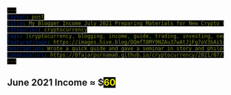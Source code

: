 ```yaml
---
layout: post
title: My Blogger Income July 2021 Preparing Materials for New Crypto Users
categories: cryptocurrency
tags: [cryptocurrency, blogging, income, guide, trading, investing, new]
featuredimage: https://images.hive.blog/DQmfT8MY9NZAu37wAtJjFg7oV3bAi5rmDLr4VezFxy3zuN6/july-income.gif
description: Wrote a quick guide and gave a seminar in story and philosophy of cryptocurrency and started a new youtube channel of my technical analysis.
canonicalurl: https://0fajarpurnama0.github.io/cryptocurrency/2021/07/31/self-employed-income-blogger-july-2021
---
```

<style>
#contentcreation, #detailincome, #blogs, #publish0x, #publish0xcontest, #readcash, #blurtworld, #hiveblog, #steemit, #leofinance, #stemgeeks, #aeneas,  #loop, #markethive, #videos, #videoslist, #lbry, #image, #imagelist, #filearmy, #personalmonetization, #personalmonetizationlist, #coinimp, #bittubelink, #bravepublisher, #commontasks, #browsing, #bravebrowser, #bittubeairtime, #netboxbrowser, #cointiply, #cointiplylist, #cointiplyboardkinggame, #cointiplysurveyetc, #referrals, #referralsnote, #grade, #personnalcomments, #appendix, #donation, #mirror, #presearch {
            display: none; 
}
        
span {
  color: yellow;
  background: black;
}

#gradedollar {
  color: blue;
}

#grade {
  animation: shake 0.5s;
  animation-iteration-count: 19;
}

@keyframes shake {
  0% { transform: translate(1px, 1px) rotate(0deg); }
  10% { transform: translate(-1px, -2px) rotate(-1deg); }
  20% { transform: translate(-3px, 0px) rotate(1deg); }
  30% { transform: translate(3px, 2px) rotate(0deg); }
  40% { transform: translate(1px, -1px) rotate(1deg); }
  50% { transform: translate(-1px, 2px) rotate(-1deg); }
  60% { transform: translate(-3px, 1px) rotate(0deg); }
  70% { transform: translate(3px, 1px) rotate(-1deg); }
  80% { transform: translate(-1px, -1px) rotate(1deg); }
  90% { transform: translate(1px, 2px) rotate(0deg); }
  100% { transform: translate(1px, -2px) rotate(-1deg); }
}
</style>

<h2 id="contentcreation">Content Creation</h2>
<h3 id="blogs">Blogs</h3>
<ul>
	<li id="publish0x"><a href="https://www.publish0x.com/@0fajarpurnama0?a=4oeEw0Yb0B&tid=marchincome"><b>Publish0x</b></a>: $<span id="publish0xdollar">20.77</span> of Farm, and AMPL.</li>
	<li id="publish0xcontest"><a href="https://www.publish0x.com/publish0x-contests/searchwithpresearch-contest-winners-announced-1-dollars-200-xjmwnqn?a=4oeEw0Yb0B&tid=aprilincome"><b>Publish0x Writing Competition</b></a>: $<span id="publish0xcontestdollar">0</span> of ETH.</li>
	<li id="readcash"><a href="https://read.cash/r/FajarPurnama"><b>ReadCash</b></a>: BCH 0 ≈ $<span id="readcashdollar">0.15</span></li>
	<li id="blurtworld"><a href="https://signup.blurtwallet.com/?referral=fajar.purnama"><b>Blurt</b></a>: Blurt 85.508 ≈ $<span id="blurtworlddollar">0.3</span></li>
	<li id="hiveblog"><a href="https://hiveonboard.com/?ref=fajar.purnama"><b>HiveBlog</b></a>: HBD 7.085 + Hive 24.739 ≈ $<span id="hiveblogdollar">17.34</span></li>
	<li id="steemit"><a href="https://steemit.com/@fajar.purnama?r=fajar.purnama"><b>Steemit</b></a>: SBD 0.083 + Steem 0.453 + TRX 0.1 ≈ $<span id="steemitdollar">0.3</span></li>
	<li id="leofinance"><a href="https://hiveonboard.com/?ref=fajar.purnama"><b>Leo Finance</b></a>: Leo 12.19 ≈ $<span id="leofinancedollar">3.17</span></li>
	<li id="stemgeeks"><a href="https://hiveonboard.com/?ref=fajar.purnama"><b>STEM Geeks</b></a>: STEM 0 ≈ $<span id="stemgeeksdollar">0</span></li>
	<li id="aeneas"><a href="https://hiveonboard.com/?ref=fajar.purnama"><b>Aeneas</b></a>: ASH 0 ≈ $<span id="aeneasdollar">0</span></li>
	<li id="loop"><a href="https://loop.markets?ref=36801"><b>Trybe</b></a>: LOOP 57181 ≈ $<span id="loopdollar">16</span></li>
	<li id="markethive"><a href="https://markethive.com/0fajarpurnama0"><b>Market Hive</b></a>: MHV 513 ≈ $<span id="markethivedollar">?</span></li>
</ul>
<h3 id="videos">Videos</h3>
<ul>
    <li id="lbry"><a href="https://odysee.com/$/invite/@0fajarpurnama0:e"><b>LBRY</b></a>: LBC 2.9 ≈ $<span id="lbrydollar">0.08</span></li>
</ul>
<h3 id="image">Images</h3>
<ul>
    <li id="filearmy"><a href="https://file.army/0fajarpurnama0"><b>Filearmy</b></a>: BTC 0 ≈ $<span id="filearmydollar">0</span></li>
</ul>
<h3 id="personalmonetization">Personal Monetization</h3>
<ul>
    <li id="coinimp"><a href="https://www.coinimp.com/invite/8c923bdd-07f9-4051-a110-bf3db7fb8d07"><b>Coinimp</b></a>: MINTME 5.5 ≈ $<span id="coinimpdollar">0.01</span></li>
    <li id="bittubelink"><a href="https://bittube.app/?ref?2JY4FE0CP"><b>Bittube Link</b></a>: TUBE 0 ≈ $<span id="bittubelinkdollar">0</span></li>
    <li id="bravepublisher"><a href="https://brave.com/faj934"><b>Brave Publisher Reward</b></a>: BAT 0 ≈ $<span id="bravepublisherdollar">0</span></li>
</ul>
<h2 id="commontasks">Common Tasks</h2>
<h3 id="browsing">Browsing</h3>
<ul>
    <li id="bravebrowser"><a href="https://brave.com/faj934"><b>Brave Browser Reward</b></a>: BAT 0.25 ≈ $<span id="bravebrowserdollar">0.15</span></li>
    <li id="bittubeairtime"><a href="https://bittube.app/?ref?2JY4FE0CP"><b>Bittube Airtime</b></a>: TUBE 9 ≈ $<span id="bittubeairtimedollar">0.1</span></li>
    <li id="netboxbrowser"><a href="https://netbox.global/r/publish0x"><b>Netbox Browser</b></a>: NBX 42.81 ≈ $<span id="netboxbrowserdollar">1.32</span></li>
	<li id="presearch"><a href="https://www.presearch.org/signup?rid=1830117"><b>Presearch Search Engine</b></a>: PRE 2.5 ≈ $<span id="presearchdollar">0.06</span></li>
</ul>
<h3 id="cointiply"><a href="http://cointiply.com/r/lnEjx">Cointiply</a></h3>
<ul>
    <li id="cointiplysurveyetc"><b>Survey, faucet, etc.:</b> $<span id="cointiplysurveyetcdollar">0</span></li>
</ul>
<h3 id="referrals">Referrals</h3>
<p  id="referralsnote"> Currently the quantity is too much to handle when the value I earned is not much. So I may report this on a separate article.</p>
<h2 id="march2021income">June 2021 Income ≈ $<span id="march2021incomedollar">60</span></h2>
<h2 id="grade">Grade: <b id="gradedollar">D</b></h2>

<div id="personnalcomments">
<h2>Personal Comments</h2>
<p>I found fintech applications to immediately dive into certificate of deposits (COD)s, government bonds, mutual funds, index funds, forex, commodities, stocks, precious metals, cryptocurrencies, and <a href="https://0fajarpurnama0.github.io/finance/2021/05/02/various-fintech-investment">wrote a guide</a> about it. This month was also the end of financial technical analysis course and I decided to start another <a href="https://youtube.com/channel/UC1OB5CL4BDtIG9TuqaURmQg">Youtube channel to practice my technical analysis</a>. Most of this month, I wrote a <a href="https://0fajarpurnama0.github.io/cryptocurrency/2021/05/03/quick-guide-crypto">quick guide to cryptocurrency</a> and <a href="https://0fajarpurnama0.github.io/cryptocurrency/2021/05/04/panduan-singkat-kripto">translated them to my local language</a> because I plan to <a href="http://hicc.cs.kumamoto-u.ac.jp/~fajar/service/learn-invest-trade-crypto-for-users">open a class teaching new people to crypto in the future</a>. Finally, I gave an online seminar in my local language about <a href="https://youtu.be/MRkkj0CsNtU">the story and philosophy behind cryptocurrency</a> on the first day and <a href="https://youtu.be/kY8vHqlcEw0">cryptocurrency as the gate to the free market</a> on the second day.</p>
</div>

<div id="appendix">
<h2>Appendix</h2>
<figure>
    <img src="https://cdn.steemitimages.com/DQmSDsLZe8qZo8thKUyuf9Pcf4X5spheMv7fhMCQQ42tkQC/publish0x.PNG" onerror="this.onerror=null;this.src='https://images.hive.blog/DQmSDsLZe8qZo8thKUyuf9Pcf4X5spheMv7fhMCQQ42tkQC/publish0x.PNG';" alt="Publish0x Earnings" />
    <figcaption><a href="https://www.publish0x.com/register?a=4oeEw0Yb0B&tid=februaryincome">Publish0x</a> Earnings</figcaption>
</figure>

<figure>
    <img src="https://cdn.steemitimages.com/DQmTSDfTsRqxgvdgDzfnQCoKwcKdxt4ThBpxaPmJLZWLUJA/blurt.PNG" onerror="this.onerror=null;this.src='https://images.hive.blog/DQmTSDfTsRqxgvdgDzfnQCoKwcKdxt4ThBpxaPmJLZWLUJA/blurt.PNG';" alt="Blurt Earnings" />
    <figcaption><a href="https://signup.blurtwallet.com/?referral=fajar.purnama">Blurt Earnings</a></figcaption>
</figure>

<figure>
    <img src="https://cdn.steemitimages.com/DQmRLV3ommgHcdUu4bnvxATRcGLpv6Vi7XEw2bNiu1jxTsH/hive.PNG" onerror="this.onerror=null;this.src='https://images.hive.blog/DQmRLV3ommgHcdUu4bnvxATRcGLpv6Vi7XEw2bNiu1jxTsH/hive.PNG';" alt="Hive Earnings" />
    <figcaption><a href="https://hiveonboard.com/?ref=fajar.purnama">Hive Earnings</a></figcaption>
</figure>

<figure>
    <img src="https://cdn.steemitimages.com/DQmQo4hoXfYMDEj99xG4tpJd9PDbZ3TanLpTXGbbbKtsPxW/steem.PNG" onerror="this.onerror=null;this.src='(https://images.hive.blog/DQmQo4hoXfYMDEj99xG4tpJd9PDbZ3TanLpTXGbbbKtsPxW/steem.PNG';" alt="Steemit Earnings" />
    <figcaption><a href="https://steemit.com/@fajar.purnama?r=fajar.purnama">Steemit</a> Earnings</figcaption>
</figure>

<figure>
    <img src="https://cdn.steemitimages.com/DQmVWnTTRdeLWt9t391KP1zpboqpNod9xYxfPobjUzg76T6/stem-leo-ash.PNG" onerror="this.onerror=null;this.src='https://images.hive.blog/DQmVWnTTRdeLWt9t391KP1zpboqpNod9xYxfPobjUzg76T6/stem-leo-ash.PNG';" alt="Leo Finance Earnings" />
    <figcaption><a href="https://hiveonboard.com/?ref=fajar.purnama">Aeneas</a>, <a href="https://hiveonboard.com/?ref=fajar.purnama">Leo Finance</a>, and <a href="https://hiveonboard.com/?ref=fajar.purnama">STEM Geeks</a> Earnings</figcaption>
</figure>

<figure>
    <img src="https://cdn.steemitimages.com/DQmNggjkeaQepwWQ2knWs1J2ns5tvWpMQsJSsCZUKnBQWmx/lbry.PNG" onerror="this.onerror=null;this.src='https://images.hive.blog/DQmNggjkeaQepwWQ2knWs1J2ns5tvWpMQsJSsCZUKnBQWmx/lbry.PNG';" alt="LBRY Earnings" />
    <figcaption><a href="https://odysee.com/$/invite/@0fajarpurnama0:e">LBRY</a> Earnings</figcaption>
</figure>

<figure>
    <img src="https://cdn.steemitimages.com/DQmYe7oWLrEvhmYSSGJvpsysSsRvCEwyEzRWgi1NcD7dCsg/coinimp.PNG" onerror="this.onerror=null;this.src='https://images.hive.blog/DQmYe7oWLrEvhmYSSGJvpsysSsRvCEwyEzRWgi1NcD7dCsg/coinimp.PNG';" alt="Coinimp Earnings" />
    <figcaption><a href="https://www.coinimp.com/invite/8c923bdd-07f9-4051-a110-bf3db7fb8d07">Coinimp</a> Earnings</figcaption>
</figure>

<figure>
    <img src="https://cdn.steemitimages.com/DQmS9awSGbMVyXnUQt3Xmp6PSfMoN8CpHJoPFChxhg6X3iv/bittube.PNG" onerror="this.onerror=null;this.src='https://images.hive.blog/DQmS9awSGbMVyXnUQt3Xmp6PSfMoN8CpHJoPFChxhg6X3iv/bittube.PNG';" alt="Bittube Airtime Earnings" />
    <figcaption><a href="https://bittube.app/?ref?2JY4FE0CP">Bittube Airtime</a> Earnings</figcaption>
</figure>

<figure>
    <img src="https://cdn.steemitimages.com/DQmNYzB6V4PopqaTbsnn2CbYJ3bvoj4ZmtrXr8EhotAgXte/brave.PNG" onerror="this.onerror=null;this.src='https://images.hive.blog/DQmNYzB6V4PopqaTbsnn2CbYJ3bvoj4ZmtrXr8EhotAgXte/brave.PNG';" alt="Brave Browser Rewards" />
    <figcaption><a href="https://brave.com/faj934">Brave Browser</a> Rewards</figcaption>
</figure>

<figure>
    <img src="https://cdn.steemitimages.com/DQmU9Np491ExGayQXKZn9XamyKcREzJf8dZRbmF6ZzwoUyV/netbox.PNG" onerror="this.onerror=null;this.src='https://images.hive.blog/DQmU9Np491ExGayQXKZn9XamyKcREzJf8dZRbmF6ZzwoUyV/netbox.PNG';" alt="Netbox Browser Rewards" />
    <figcaption><a href="https://netbox.global/r/publish0x">Netbox Browser</a> Rewards</figcaption>
</figure>

<figure>
    <img src="https://cdn.steemitimages.com/DQmUf9wTXMj4RYkKo864SWbuozt6hmVFH5wqUPJoDZKRubN/presearch.PNG" onerror="this.onerror=null;this.src='https://images.hive.blog/DQmUf9wTXMj4RYkKo864SWbuozt6hmVFH5wqUPJoDZKRubN/presearch.PNG';" alt="Presearch Rewards" />
    <figcaption><a href="https://www.presearch.org/signup?rid=1830117">Presearch</a> Rewards</figcaption>
</figure>

<figure>
    <img src="https://cdn.steemitimages.com/DQmQ92SiBueMTdkPw3FgVpfnazD8xDtUZcB38CzSpgc7jvN/loopmarket.PNG" onerror="this.onerror=null;this.src='https://images.hive.blog/DQmQ92SiBueMTdkPw3FgVpfnazD8xDtUZcB38CzSpgc7jvN/loopmarket.PNG';" alt="Loop Market Trybe" />
    <figcaption>This month, I will be adding <a href="https://loop.markets?ref=36801">Loop Market (formerly Trybe)</a> and this isn't the result of one month but an accumulation of half a year.</figcaption>
</figure>
	
<figure>
    <img src="https://cdn.steemitimages.com/DQmWF5zCrZH2ezwREFUBcQwroUBGDEWeZZXYnWTCFV6kssR/markethive.PNG" onerror="this.onerror=null;this.src='https://images.hive.blog/DQmWF5zCrZH2ezwREFUBcQwroUBGDEWeZZXYnWTCFV6kssR/markethive.PNG';" alt="Loop Market Trybe" />
    <figcaption>This month, I will be adding <a href="https://markethive.com/0fajarpurnama0">Market Hive</a> and this isn't the result of one month but an accumulation of half a year.</figcaption>
</figure>
</div>

<div id="donation">
<h2>Donation</h2>
<p>Personally, I enjoyed being a full time independent content creator very much and I once again thank the platforms, investors, donators, and viewers for making my venture possible through donations, tippings, and upvotes. If you enjoy and/or want to further support my work you may choose more form of donation:</p>
<ul>
    <li>From <a href="https://brave.com/faj934">brave browser</a> and <a href="https://bittube.app/?ref?2JY4FE0CP">bittube extension</a> to my twitter profile: <a href="https://twitter.com/0FajarPurnama0">@0FajarPurnama0</a>.</li>
    <li>Donate Ethereum and its tokens using web3 such as Metamask, WalletConnect, Coinbase Wallet, and Trust Wallet: <a href='https://widget.kyber.network/v0.7.5/?type=pay&mode=popup&title=Donate%20to%20Fajar%20Purnama&lang=en&receiveAddr=0xCf354A0012160bC5dAe441C49f0B2d7E4A4fFC96&receiveToken=KNC&receiveAmount=1&callback=https%3A%2F%2Fkyberpay-sample.knstats.com%2Fcallback&paramForwarding=true&commissionId=0xCf354A0012160bC5dAe441C49f0B2d7E4A4fFC96&theme=theme-dark'
class='kyber-widget-button theme-dark theme-supported' name='KyberWidget - Powered by KyberNetwork' title='Pay with tokens'
target='_blank'>Pay with tokens</a></li>
    <li>Find deals profitable for both of us at <a href="https://0fajarpurnama0.github.io/deals">https://0fajarpurnama0.github.io/deals</a>.</li>
    <li>Use my referrals at <a href="https://0fajarpurnama0.github.io/affiliate-endorsement-referral">https://0fajarpurnama0.github.io/affiliate-endorsement-referral</a>.</li>
    <li>Turn off your adblocker and read my articles at <a href="https://0darkking0.blogspot.com">https://0darkking0.blogspot.com</a> by donating your CPU power (more advance form such as donating at a click of a button coming soon).</li>
    <li>More donation options coming soon at <a href="https://0fajarpurnama0.github.io/donation">https://0fajarpurnama0.github.io/donation</a>.</li>
</ul>

<figure>
    <img src="https://cdn.steemitimages.com/DQmTbQgo43bH8Xnvj6nbjrfVxHuefHtD3XPzwyfKkur1j8Y/qr-donation.png" onerror="this.onerror=null;this.src='https://images.hive.blog/DQmTbQgo43bH8Xnvj6nbjrfVxHuefHtD3XPzwyfKkur1j8Y/qr-donation.png';" alt="qr donation" />
    <figcaption>Bitcoin <em>bc1q6hg4lllxthryke7zhxflcdrcm0nr8ph7antxk9</em>, Ethereum <em>0x3D4c67A2A40bC24ec53ab767b9247c02A2250BCB</em>, Litecoin <em>ltc1qqxl8dng0swv7zuhe30y5kzwht3l25krfaqzu2k</em>, XRP <em>r9rwEdZBWFRbsGzwG5gm1MjDoyBKWLPyx5</em>, Bitcoin Cash <em>qpd74d52rxpt3w70qv555ccq0254j7dhtg2mxst0dc</em>, Binance Chain <em>bnb10hdlv95jyjn92j2l6um6gkmc96a6g57lnezd66</em>, Monero <em>43V43g1UC9AdgjmjJZPQRxCotyi9VTb8jbYisw2cSqEjbuvp9Y</em>, <a href="https://www.paypal.com/paypalme/fajarpurnama">paypal.me/fajarpurnama</a>.</figcaption>
</figure>

<a href="http://mellowads.com/0RDMA">Animation Source Code</a>
</div>

<div id="mirror">
<h2>Mirror</h2>
<ul>
	<li>
		<a href="https://www.publish0x.com/0fajarpurnama0/my-blogger-income-july-2021-preparing-materials-for-new-cryp-xwwwpvw?a=4oeEw0Yb0B&tid=hicc">https://www.publish0x.com/0fajarpurnama0/my-blogger-income-july-2021-preparing-materials-for-new-cryp-xwwwpvw?a=4oeEw0Yb0B&tid=hicc</a>
	</li>
	<li>
		<a href="https://0fajarpurnama0.github.io/cryptocurrency/2021/07/31/self-employed-income-blogger-july-2021">https://0fajarpurnama0.github.io/cryptocurrency/2021/07/31/self-employed-income-blogger-july-2021</a>
	</li>
	<li>
		<a href="https://0fajarpurnama0.medium.com/my-blogger-income-july-2021-preparing-materials-for-new-crypto-users-5a4998f41682">https://0fajarpurnama0.medium.com/my-blogger-income-july-2021-preparing-materials-for-new-crypto-users-5a4998f41682</a>
	</li>
	<li>
		<a href="https://hicc.cs.kumamoto-u.ac.jp/~fajar/cryptocurrency/self-employed-income-blogger-july-2021">https://hicc.cs.kumamoto-u.ac.jp/~fajar/cryptocurrency/self-employed-income-blogger-july-2021</a>
	</li>
	<li>
		<a href="https://blurt.blog/cryptocurrency/@fajar.purnama/my-blogger-income-july-2021-preparing-materials-for-new-crypto-users?referral=fajar.purnama">https://blurt.blog/cryptocurrency/@fajar.purnama/my-blogger-income-july-2021-preparing-materials-for-new-crypto-users?referral=fajar.purnama</a>
	</li>
	<li>
		<a href="https://0darkking0.blogspot.com/2021/08/my-blogger-income-july-2021-preparing.html">https://0darkking0.blogspot.com/2021/08/my-blogger-income-july-2021-preparing.html</a></li>
	<li>
		<a href="https://leofinance.io/@fajar.purnama/my-blogger-income-july-2021-preparing-materials-for-new-crypto-users?ref=fajar.purnama">https://leofinance.io/@fajar.purnama/my-blogger-income-july-2021-preparing-materials-for-new-crypto-users?ref=fajar.purnama</a>
	</li>
	<li>
		<a href="https://0fajarpurnama0.cloudaccess.host/index.php/cryptocurrency/250-my-blogger-income-july-2021-preparing-materials-for-new-crypto-users">https://0fajarpurnama0.cloudaccess.host/index.php/cryptocurrency/250-my-blogger-income-july-2021-preparing-materials-for-new-crypto-users</a>
	</li>
	<li>
		<a href="https://steemit.com/cryptocurrency/@fajar.purnama/my-blogger-income-july-2021-preparing-materials-for-new-crypto-users?r=fajar.purnama">https://steemit.com/cryptocurrency/@fajar.purnama/my-blogger-income-july-2021-preparing-materials-for-new-crypto-users?r=fajar.purnama</a>
	</li>
	<li>
		<a href="http://0fajarpurnama0.weebly.com/blog/my-blogger-income-july-2021-preparing-materials-for-new-crypto-users">http://0fajarpurnama0.weebly.com/blog/my-blogger-income-july-2021-preparing-materials-for-new-crypto-users</a>
	</li>
	<li>
		<a href="https://0fajarpurnama0.wixsite.com/0fajarpurnama0/post/my-blogger-income-july-2021-preparing-materials-for-new-crypto-users">https://0fajarpurnama0.wixsite.com/0fajarpurnama0/post/my-blogger-income-july-2021-preparing-materials-for-new-crypto-users</a>
	</li>
	<li>
		<a href="https://read.cash/@FajarPurnama/my-blogger-income-july-2021-preparing-materials-for-new-crypto-users-7eda35bc">https://read.cash/@FajarPurnama/my-blogger-income-july-2021-preparing-materials-for-new-crypto-users-7eda35bc</a>
	</li>
	<li>
		<a href="https://markethive.com/0fajarpurnama0/blog/mybloggerincomejuly2021preparingmaterialsfornewcryptousers">https://markethive.com/0fajarpurnama0/blog/mybloggerincomejuly2021preparingmaterialsfornewcryptousers</a>
	</li>
	<li>
		<a href="https://loop.markets/my-blogger-income-july-2021-preparing-materials-for-new-crypto-users">https://loop.markets/my-blogger-income-july-2021-preparing-materials-for-new-crypto-users</a>
	</li>
	<li>
		<a href="https://www.floyx.com/article/0fajarpurnama0/my-blogger-income-april-2021-less-blogging-chasing-00012e7c18">https://www.floyx.com/article/0fajarpurnama0/my-blogger-income-april-2021-less-blogging-chasing-00012e7c18</a>
	</li>
</ul>
</div>

<script>
var march2021incomedollar = 0;
document.getElementById("march2021incomedollar").innerHTML = march2021incomedollar

var accumulate_animation = setInterval(function(){ 
  march2021incomedollar += 1;
  document.getElementById("march2021incomedollar").innerHTML = march2021incomedollar;
  if(march2021incomedollar > 60){
    clearInterval(accumulate_animation);
    tempaccumulate = 0;
  }
}, 100);

setTimeout(function () {
  document.getElementById("contentcreation").style.display = "block";
}, 500);

setTimeout(function () {
  document.getElementById("blogs").style.display = "block";
}, 1000);

setTimeout(function () {
  document.getElementById("publish0x").style.display = "block";
}, 1500);

setTimeout(function () {
  document.getElementById("publish0xcontest").style.display = "block";
}, 2000);

setTimeout(function () {
  document.getElementById("readcash").style.display = "block";
}, 3000);

setTimeout(function () {
  document.getElementById("blurtworld").style.display = "block";
}, 3500);

setTimeout(function () {
  document.getElementById("hiveblog").style.display = "block";
}, 4500);

setTimeout(function () {
  document.getElementById("steemit").style.display = "block";
}, 5000);

setTimeout(function () {
  document.getElementById("leofinance").style.display = "block";
}, 6000);

setTimeout(function () {
  document.getElementById("stemgeeks").style.display = "block";
}, 6500);

setTimeout(function () {
  document.getElementById("aeneas").style.display = "block";
}, 6700);

setTimeout(function () {
  document.getElementById("loop").style.display = "block";
}, 6900);

setTimeout(function () {
  document.getElementById("#markethive,").style.display = "block";
}, 7100);

setTimeout(function () {
  document.getElementById("videos").style.display = "block";
}, 7300);

setTimeout(function () {
  document.getElementById("lbry").style.display = "block";
  var income = parseInt(document.getElementById("lbrydollar").innerHTML);
}, 7500);

setTimeout(function () {
  document.getElementById("image").style.display = "block";
}, 8000);

setTimeout(function () {
  document.getElementById("filearmy").style.display = "block";
}, 8500);

setTimeout(function () {
  document.getElementById("personalmonetization").style.display = "block";
}, 9000);

setTimeout(function () {
  document.getElementById("coinimp").style.display = "block";
}, 9500);

setTimeout(function () {
  document.getElementById("bittubelink").style.display = "block";
}, 10000);

setTimeout(function () {
  document.getElementById("bravepublisher").style.display = "block";
}, 10500);

setTimeout(function () {
  document.getElementById("commontasks").style.display = "block";
}, 11000);

setTimeout(function () {
  document.getElementById("browsing").style.display = "block";
}, 11500);

setTimeout(function () {
  document.getElementById("bravebrowser").style.display = "block";
}, 12000);

setTimeout(function () {
  document.getElementById("bittubeairtime").style.display = "block";
}, 12500);

setTimeout(function () {
  document.getElementById("netboxbrowser").style.display = "block";
}, 13000);

setTimeout(function () {
  document.getElementById("presearch").style.display = "block";
}, 13500);

setTimeout(function () {
  document.getElementById("cointiply").style.display = "block";
}, 14500);

setTimeout(function () {
  document.getElementById("cointiplyboardkinggame").style.display = "block";
}, 15000);

setTimeout(function () {
  document.getElementById("cointiplysurveyetc").style.display = "block";;
}, 15500);

setTimeout(function () {
  document.getElementById("referrals").style.display = "block";
}, 16000);

setTimeout(function () {
  document.getElementById("referralsnote").style.display = "block";
}, 16500);

setTimeout(function () {
  document.getElementById("grade").style.display = "block";
}, 17000);

setTimeout(function () {
  document.getElementById("incomebeforefulltimeblogging").style.display = "block";
}, 17500);

setTimeout(function () {
  document.getElementById("personnalcomments").style.display = "block";
}, 18000);

setTimeout(function () {
  document.getElementById("appendix").style.display = "block";
}, 18500);

setTimeout(function () {
  document.getElementById("donation").style.display = "block";
}, 19000);

setTimeout(function () {
  document.getElementById("mirror").style.display = "block";
}, 19500);
</script>